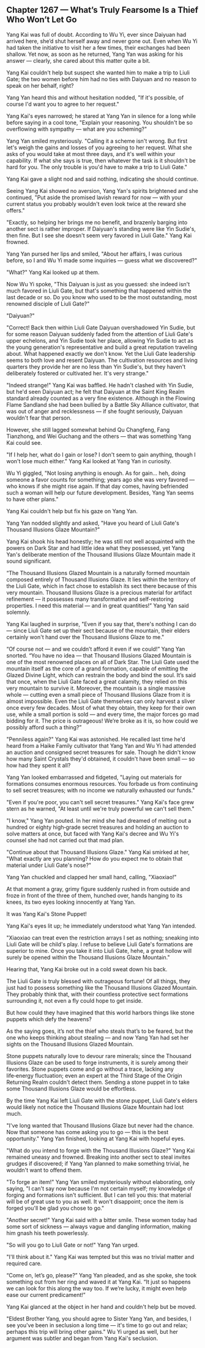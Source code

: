 ## Chapter 1267 — What’s Truly Fearsome Is a Thief Who Won’t Let Go

Yang Kai was full of doubt. According to Wu Yi, ever since Daiyuan had arrived here, she’d shut herself away and never gone out. Even when Wu Yi had taken the initiative to visit her a few times, their exchanges had been shallow. Yet now, as soon as he returned, Yang Yan was asking for his answer — clearly, she cared about this matter quite a bit.

Yang Kai couldn't help but suspect she wanted him to make a trip to Liuli Gate; the two women before him had no ties with Daiyuan and no reason to speak on her behalf, right?

Yang Yan heard this and without hesitation nodded, "If it's possible, of course I'd want you to agree to her request."

Yang Kai's eyes narrowed; he stared at Yang Yan in silence for a long while before saying in a cool tone, "Explain your reasoning. You shouldn't be so overflowing with sympathy — what are you scheming?"

Yang Yan smiled mysteriously. "Calling it a scheme isn't wrong. But first let's weigh the gains and losses of you agreeing to her request. What she asks of you would take at most three days, and it's well within your capability. If what she says is true, then whatever the task is it shouldn't be hard for you. The only trouble is you'd have to make a trip to Liuli Gate."

Yang Kai gave a slight nod and said nothing, indicating she should continue.

Seeing Yang Kai showed no aversion, Yang Yan's spirits brightened and she continued, "Put aside the promised lavish reward for now — with your current status you probably wouldn't even look twice at the reward she offers."

"Exactly, so helping her brings me no benefit, and brazenly barging into another sect is rather improper. If Daiyuan's standing were like Yin Sudie's, then fine. But I see she doesn't seem very favored in Liuli Gate." Yang Kai frowned.

Yang Yan pursed her lips and smiled, "About her affairs, I was curious before, so I and Wu Yi made some inquiries — guess what we discovered?"

"What?" Yang Kai looked up at them.

Now Wu Yi spoke, "This Daiyuan is just as you guessed: she indeed isn't much favored in Liuli Gate, but that's something that happened within the last decade or so. Do you know who used to be the most outstanding, most renowned disciple of Liuli Gate?"

"Daiyuan?"

"Correct! Back then within Liuli Gate Daiyuan overshadowed Yin Sudie, but for some reason Daiyuan suddenly faded from the attention of Liuli Gate's upper echelons, and Yin Sudie took her place, allowing Yin Sudie to act as the young generation's representative and build a great reputation traveling about. What happened exactly we don't know. Yet the Liuli Gate leadership seems to both love and resent Daiyuan. The cultivation resources and living quarters they provide her are no less than Yin Sudie's, but they haven't deliberately fostered or cultivated her. It's very strange."

"Indeed strange!" Yang Kai was baffled. He hadn't clashed with Yin Sudie, but he'd seen Daiyuan act; he felt that Daiyuan at the Saint King Realm standard already counted as a very fine existence. Although in the Flowing Flame Sandland she had been bullied by a Battle Sky Alliance cultivator, that was out of anger and recklessness — if she fought seriously, Daiyuan wouldn't fear that person.

However, she still lagged somewhat behind Qu Changfeng, Fang Tianzhong, and Wei Guchang and the others — that was something Yang Kai could see.

"If I help her, what do I gain or lose? I don't seem to gain anything, though I won't lose much either." Yang Kai looked at Yang Yan in curiosity.

Wu Yi giggled, "Not losing anything is enough. As for gain... heh, doing someone a favor counts for something; years ago she was very favored — who knows if she might rise again. If that day comes, having befriended such a woman will help our future development. Besides, Yang Yan seems to have other plans."

Yang Kai couldn't help but fix his gaze on Yang Yan.

Yang Yan nodded slightly and asked, "Have you heard of Liuli Gate's Thousand Illusions Glaze Mountain?"

Yang Kai shook his head honestly; he was still not well acquainted with the powers on Dark Star and had little idea what they possessed, yet Yang Yan's deliberate mention of the Thousand Illusions Glaze Mountain made it sound significant.

“The Thousand Illusions Glazed Mountain is a naturally formed mountain composed entirely of Thousand Illusions Glaze. It lies within the territory of the Liuli Gate, which in fact chose to establish its sect there because of this very mountain. Thousand Illusions Glaze is a precious material for artifact refinement — it possesses many transformative and self-restoring properties. I need this material — and in great quantities!” Yang Yan said solemnly.

Yang Kai laughed in surprise, "Even if you say that, there's nothing I can do — since Liuli Gate set up their sect because of the mountain, their elders certainly won't hand over the Thousand Illusions Glaze to me."

“Of course not — and we couldn’t afford it even if we could!” Yang Yan snorted. “You have no idea — that Thousand Illusions Glazed Mountain is one of the most renowned places on all of Dark Star. The Liuli Gate used the mountain itself as the core of a grand formation, capable of emitting the Glazed Divine Light, which can restrain the body and bind the soul. It’s said that once, when the Liuli Gate faced a great calamity, they relied on this very mountain to survive it. Moreover, the mountain is a single massive whole — cutting even a small piece of Thousand Illusions Glaze from it is almost impossible. Even the Liuli Gate themselves can only harvest a sliver once every few decades. Most of what they obtain, they keep for their own use, while a small portion is sold — and every time, the major forces go mad bidding for it. The price is outrageous! We’re broke as it is, so how could we possibly afford such a thing?”

"Penniless again?" Yang Kai was astonished. He recalled last time he'd heard from a Haike Family cultivator that Yang Yan and Wu Yi had attended an auction and consigned secret treasures for sale. Though he didn't know how many Saint Crystals they'd obtained, it couldn't have been small — so how had they spent it all?

Yang Yan looked embarrassed and fidgeted, "Laying out materials for formations consumes enormous resources. You forbade us from continuing to sell secret treasures; with no income we naturally exhausted our funds."

"Even if you're poor, you can't sell secret treasures." Yang Kai's face grew stern as he warned, "At least until we're truly powerful we can't sell them."

"I know," Yang Yan pouted. In her mind she had dreamed of melting out a hundred or eighty high‑grade secret treasures and holding an auction to solve matters at once, but faced with Yang Kai's decree and Wu Yi's counsel she had not carried out that mad plan.

"Continue about that Thousand Illusions Glaze." Yang Kai smirked at her, "What exactly are you planning? How do you expect me to obtain that material under Liuli Gate's nose?"

Yang Yan chuckled and clapped her small hand, calling, "Xiaoxiao!"

At that moment a gray, grimy figure suddenly rushed in from outside and froze in front of the three of them, hunched over, hands hanging to its knees, its two eyes looking innocently at Yang Yan.

It was Yang Kai's Stone Puppet!

Yang Kai's eyes lit up; he immediately understood what Yang Yan intended.

"Xiaoxiao can treat even the restriction arrays I set as nothing; sneaking into Liuli Gate will be child's play. I refuse to believe Liuli Gate's formations are superior to mine. Once you take it into Liuli Gate, hehe, a great hollow will surely be opened within the Thousand Illusions Glaze Mountain."

Hearing that, Yang Kai broke out in a cold sweat down his back.

The Liuli Gate is truly blessed with outrageous fortune! Of all things, they just had to possess something like the Thousand Illusions Glazed Mountain. They probably think that, with their countless protective sect formations surrounding it, not even a fly could hope to get inside.

But how could they have imagined that this world harbors things like stone puppets which defy the heavens?

As the saying goes, it’s not the thief who steals that’s to be feared, but the one who keeps thinking about stealing — and now Yang Yan had set her sights on the Thousand Illusions Glazed Mountain.

Stone puppets naturally love to devour rare minerals; since the Thousand Illusions Glaze can be used to forge instruments, it is surely among their favorites. Stone puppets come and go without a trace, lacking any life‑energy fluctuation; even an expert at the Third Stage of the Origin Returning Realm couldn't detect them. Sending a stone puppet in to take some Thousand Illusions Glaze would be effortless.

By the time Yang Kai left Liuli Gate with the stone puppet, Liuli Gate's elders would likely not notice the Thousand Illusions Glaze Mountain had lost much.

"I've long wanted that Thousand Illusions Glaze but never had the chance. Now that someone has come asking you to go — this is the best opportunity." Yang Yan finished, looking at Yang Kai with hopeful eyes.

"What do you intend to forge with the Thousand Illusions Glaze?" Yang Kai remained uneasy and frowned. Breaking into another sect to steal invites grudges if discovered; if Yang Yan planned to make something trivial, he wouldn't want to offend them.

"To forge an item!" Yang Yan smiled mysteriously without elaborating, only saying, "I can't say now because I'm not certain myself; my knowledge of forging and formations isn't sufficient. But I can tell you this: that material will be of great use to you as well. It won't disappoint; once the item is forged you'll be glad you chose to go."

"Another secret!" Yang Kai said with a bitter smile. These women today had some sort of sickness — always vague and dangling information, making him gnash his teeth powerlessly.

"So will you go to Liuli Gate or not!" Yang Yan urged.

"I'll think about it." Yang Kai was tempted but this was no trivial matter and required care.

“Come on, let’s go, please?” Yang Yan pleaded, and as she spoke, she took something out from her ring and waved it at Yang Kai. “It just so happens we can look for this along the way too. If we’re lucky, it might even help ease our current predicament!”

Yang Kai glanced at the object in her hand and couldn't help but be moved.

"Eldest Brother Yang, you should agree to Sister Yang Yan, and besides, I see you've been in seclusion a long time — it's time to go out and relax; perhaps this trip will bring other gains." Wu Yi urged as well, but her argument was subtler and began from Yang Kai's seclusion.